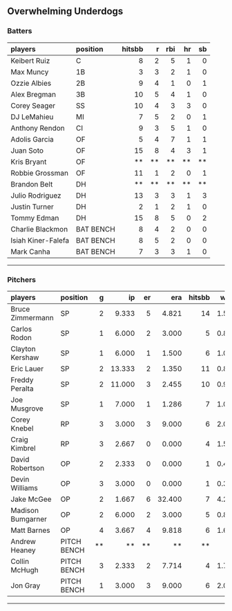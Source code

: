 ## Overwhelming Underdogs

### Batters

 
|players            |position  | hitsbb|  r| rbi| hr| sb| 
|:------------------|:---------|------:|--:|---:|--:|--:| 
|Keibert Ruiz       |C         |      8|  2|   5|  1|  0| 
|Max Muncy          |1B        |      3|  3|   2|  1|  0| 
|Ozzie Albies       |2B        |      9|  4|   1|  0|  1| 
|Alex Bregman       |3B        |     10|  5|   4|  1|  0| 
|Corey Seager       |SS        |     10|  4|   3|  3|  0| 
|DJ LeMahieu        |MI        |      7|  5|   2|  0|  1| 
|Anthony Rendon     |CI        |      9|  3|   5|  1|  0| 
|Adolis Garcia      |OF        |      5|  4|   7|  1|  1| 
|Juan Soto          |OF        |     15|  8|   4|  3|  1| 
|Kris Bryant        |OF        |     **| **|  **| **| **| 
|Robbie Grossman    |OF        |     11|  1|   2|  0|  1| 
|Brandon Belt       |DH        |     **| **|  **| **| **| 
|Julio Rodriguez    |DH        |     13|  3|   3|  1|  3| 
|Justin Turner      |DH        |      2|  1|   2|  1|  0| 
|Tommy Edman        |DH        |     15|  8|   5|  0|  2| 
|Charlie Blackmon   |BAT BENCH |      8|  4|   2|  0|  0| 
|Isiah Kiner-Falefa |BAT BENCH |      8|  5|   2|  0|  0| 
|Mark Canha         |BAT BENCH |      7|  3|   3|  1|  0| 


* * *

### Pitchers

 
|players           |position    |  g|     ip| er|    era| hitsbb|  whip| so|  w| sv| 
|:-----------------|:-----------|--:|------:|--:|------:|------:|-----:|--:|--:|--:| 
|Bruce Zimmermann  |SP          |  2|  9.333|  5|  4.821|     14| 1.500|  9|  0|  0| 
|Carlos Rodon      |SP          |  1|  6.000|  2|  3.000|      5| 0.833|  3|  0|  0| 
|Clayton Kershaw   |SP          |  1|  6.000|  1|  1.500|      6| 1.000|  7|  0|  0| 
|Eric Lauer        |SP          |  2| 13.333|  2|  1.350|     11| 0.825| 19|  2|  0| 
|Freddy Peralta    |SP          |  2| 11.000|  3|  2.455|     10| 0.909| 14|  1|  0| 
|Joe Musgrove      |SP          |  1|  7.000|  1|  1.286|      7| 1.000|  8|  1|  0| 
|Corey Knebel      |RP          |  3|  3.000|  3|  9.000|      6| 2.000|  3|  0|  1| 
|Craig Kimbrel     |RP          |  3|  2.667|  0|  0.000|      4| 1.500|  2|  0|  2| 
|David Robertson   |OP          |  2|  2.333|  0|  0.000|      1| 0.429|  5|  0|  1| 
|Devin Williams    |OP          |  3|  3.000|  0|  0.000|      1| 0.333|  5|  0|  2| 
|Jake McGee        |OP          |  2|  1.667|  6| 32.400|      7| 4.200|  1|  0|  0| 
|Madison Bumgarner |OP          |  2|  6.000|  2|  3.000|      5| 0.833|  2|  1|  0| 
|Matt Barnes       |OP          |  4|  3.667|  4|  9.818|      6| 1.636|  3|  0|  0| 
|Andrew Heaney     |PITCH BENCH | **|     **| **|     **|     **|    **| **| **| **| 
|Collin McHugh     |PITCH BENCH |  3|  2.333|  2|  7.714|      4| 1.714|  3|  0|  0| 
|Jon Gray          |PITCH BENCH |  1|  3.000|  3|  9.000|      6| 2.000|  3|  0|  0| 


* * *


